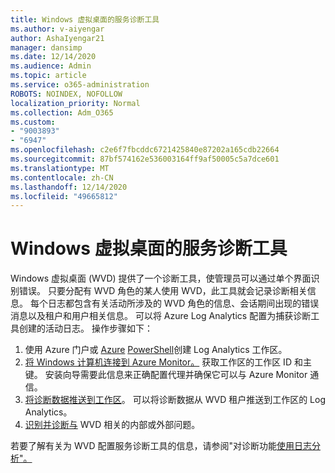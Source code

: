 ```yaml
---
title: Windows 虚拟桌面的服务诊断工具
ms.author: v-aiyengar
author: AshaIyengar21
manager: dansimp
ms.date: 12/14/2020
ms.audience: Admin
ms.topic: article
ms.service: o365-administration
ROBOTS: NOINDEX, NOFOLLOW
localization_priority: Normal
ms.collection: Adm_O365
ms.custom:
- "9003893"
- "6947"
ms.openlocfilehash: c2e6f7fbcddc6721425840e87202a165cdb22664
ms.sourcegitcommit: 87bf574162e536003164ff9af50005c5a7dce601
ms.translationtype: MT
ms.contentlocale: zh-CN
ms.lasthandoff: 12/14/2020
ms.locfileid: "49665812"
---
```

# <a name="service-diagnostics-tool-for-windows-virtual-desktop"></a>Windows 虚拟桌面的服务诊断工具

Windows 虚拟桌面 (WVD) 提供了一个诊断工具，使管理员可以通过单个界面识别错误。 只要分配有 WVD 角色的某人使用 WVD，此工具就会记录诊断相关信息。 每个日志都包含有关活动所涉及的 WVD 角色的信息、会话期间出现的错误消息以及租户和用户相关信息。 可以将 Azure Log Analytics 配置为捕获诊断工具创建的活动日志。 操作步骤如下：

1. 使用 Azure 门户或 [Azure](https://go.microsoft.com/fwlink/?linkid=2129500) [PowerShell](https://go.microsoft.com/fwlink/?linkid=2129501)创建 Log Analytics 工作区。
1. [将 Windows 计算机连接到 Azure Monitor。](https://go.microsoft.com/fwlink/?linkid=2129913) 获取工作区的工作区 ID 和主键。 安装向导需要此信息来正确配置代理并确保它可以与 Azure Monitor 通信。
1. [将诊断数据推送到工作区](https://go.microsoft.com/fwlink/?linkid=2128284)。 可以将诊断数据从 WVD 租户推送到工作区的 Log Analytics。
1. [识别并诊断与](https://go.microsoft.com/fwlink/?linkid=2128338) WVD 相关的内部或外部问题。

若要了解有关为 WVD 配置服务诊断工具的信息，请参阅"对诊断功能[使用日志分析"。](https://go.microsoft.com/fwlink/?linkid=2128084)
